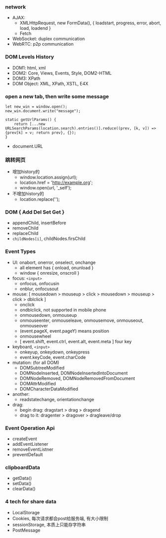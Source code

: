 ### network
+ AJAX:
    + XMLHttpRequest, new FormData(), { loadstart, progress, error, abort, load, loadend }
    + Fetch
+ WebSocket: duplex communication
+ WebRTC: p2p communication

### DOM Levels History
+ DOM1: html, xml
+ DOM2: Core, Views, Events, Style, DOM2-HTML
+ DOM3: XPath
+ DOM Object: XML, XPath, XSTL, E4X

### open a new tab, then write some message
```
let new_win = window.open();
new_win.document.write("message");
```

```
static getUrlParams() {
    return [...new URLSearchParams(location.search).entries()].reduce((prev, [k, v]) => {prev[k] = v; return prev}, {});
}
```

+ document.URL

### 跳转网页
+ 增加history的
    + window.location.assign(url);
    + location.href = 'http://example.org';
    + window.open(url, '_self');
+ 不增加history的
    + location.replace('');

### DOM { Add Del Set Get }
+ appendChild, insertBefore
+ removeChild
+ replaceChild
+ `childNodes[i]`, childNodes.firsChild

### Event Types
+ UI: onabort, onerror,  onselect, onchange
    + all element has { onload, onunload }
    + window { onresize, onscroll }
+ focus: `<input>`
    + onfocus, onfocusin
    + onblur, onfocusout
+ mouse: [ mousedown > mouseup > click > mousedown > mouseup > click > dblclick ]
    + onclick
    + ondblclick, not supported in mobile phone
    + onmousedown, onmouseup
    + onmouseenter, onmouseleave, onmousemove, onmouseout, onmouseover
    + (event.pageX, event.pageY) means position
    + onmousewheel
    + [ event.shift, event.ctrl, event.alt, event.meta ] four key
+ keyboard, `<input>`
    + onkeyup, onkeydown, onkeypress
    + event.keyCode, event.charCode
+ mutation: (for all DOM)
    + DOMSubtreeModified
    + DOMNodeInserted, DOMNodeInsertedIntoDocument
    + DOMNodeRemoved, DOMNodeRemovedFromDocument
    + DOMAttrModified
    + DOMCharacterDataModified
+ another:
    + readstatechange, orientationchange
+ drag:
    + begin drag: dragstart > drag > dragend
    + drag to it: dragenter > dragover > dragleave/drop

### Event Operation Api
+ createEvent
+ addEventListener
+ removeEventListner
+ preventDefault

### clipboardData
+ getData()
+ setData()
+ clearData()


### 4 tech for share data
+ LocalStorage
+ Cookies,        每次请求都会post给服务端, 有大小限制
+ sessionStorage, 本质上只能存字符串
+ PostMessage
